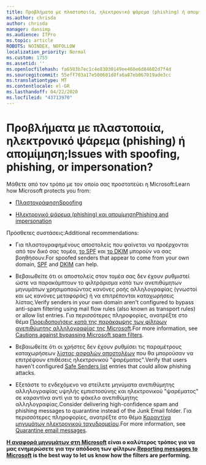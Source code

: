 ```yaml
---
title: Προβλήματα με πλαστοποιία, ηλεκτρονικό ψάρεμα (phishing) ή απομίμηση;
ms.author: chrisda
author: chrisda
manager: dansimp
ms.audience: ITPro
ms.topic: article
ROBOTS: NOINDEX, NOFOLLOW
localization_priority: Normal
ms.custom: 1755
ms.assetid: ''
ms.openlocfilehash: fa6503b7ec1c4e83030149ee460e6d84602d7f4d
ms.sourcegitcommit: 55eff703a17e500681d8fa6a87eb067019ade3cc
ms.translationtype: MT
ms.contentlocale: el-GR
ms.lasthandoff: 04/22/2020
ms.locfileid: "43713970"
---
```

# <a name="issues-with-spoofing-phishing-or-impersonation"></a><span data-ttu-id="b7ee2-102">Προβλήματα με πλαστοποιία, ηλεκτρονικό ψάρεμα (phishing) ή απομίμηση;</span><span class="sxs-lookup"><span data-stu-id="b7ee2-102">Issues with spoofing, phishing, or impersonation?</span></span>

<span data-ttu-id="b7ee2-103">Μάθετε από τον τρόπο με τον οποίο σας προστατεύει η Microsoft:</span><span class="sxs-lookup"><span data-stu-id="b7ee2-103">Learn how Microsoft protects you from:</span></span>

- [<span data-ttu-id="b7ee2-104">Πλαστογράφηση</span><span class="sxs-lookup"><span data-stu-id="b7ee2-104">Spoofing</span></span>](https://docs.microsoft.com/office365/securitycompliance/anti-spoofing-protection)

- [<span data-ttu-id="b7ee2-105">Ηλεκτρονικό ψάρεμα (phishing) και απομίμηση</span><span class="sxs-lookup"><span data-stu-id="b7ee2-105">Phishing and impersonation</span></span>](https://docs.microsoft.com/office365/securitycompliance/atp-anti-phishing)

<span data-ttu-id="b7ee2-106">Πρόσθετες συστάσεις:</span><span class="sxs-lookup"><span data-stu-id="b7ee2-106">Additional recommendations:</span></span>

- <span data-ttu-id="b7ee2-107">Για πλαστογραφημένους αποστολείς που φαίνεται να προέρχονται από τον δικό σας τομέα, [το SPF](https://docs.microsoft.com/office365/securitycompliance/set-up-spf-in-office-365-to-help-prevent-spoofing) και [το DKIM](https://docs.microsoft.com/office365/securitycompliance/use-dkim-to-validate-outbound-email) μπορούν να σας βοηθήσουν.</span><span class="sxs-lookup"><span data-stu-id="b7ee2-107">For spoofed senders that appear to come from your own domain, [SPF](https://docs.microsoft.com/office365/securitycompliance/set-up-spf-in-office-365-to-help-prevent-spoofing) and [DKIM](https://docs.microsoft.com/office365/securitycompliance/use-dkim-to-validate-outbound-email) can help.</span></span>

- <span data-ttu-id="b7ee2-108">Βεβαιωθείτε ότι οι αποστολείς στον τομέα σας δεν έχουν ρυθμιστεί ώστε να παρακάμπτουν το φιλτράρισμα κατά των ανεπιθύμητων μηνυμάτων χρησιμοποιώντας κανόνες ροής αλληλογραφίας (γνωστοί και ως κανόνες μεταφοράς) ή να επιτρέπονται καταχωρήσεις λίστας.</span><span class="sxs-lookup"><span data-stu-id="b7ee2-108">Verify senders in your own domain aren't configured to bypass anti-spam filtering using mail flow rules (also known as transport rules) or allow list entries.</span></span> <span data-ttu-id="b7ee2-109">Για περισσότερες πληροφορίες, ανατρέξτε στο θέμα [Προειδοποιήσεις κατά της παράκαμψης των φίλτρων ανεπιθύμητης αλληλογραφίας της Microsoft](https://docs.microsoft.com/exchange/troubleshoot/antispam/cautions-against-bypassing-spam-filters).</span><span class="sxs-lookup"><span data-stu-id="b7ee2-109">For more information, see [Cautions against bypassing Microsoft spam filters](https://docs.microsoft.com/exchange/troubleshoot/antispam/cautions-against-bypassing-spam-filters).</span></span>

- <span data-ttu-id="b7ee2-110">Βεβαιωθείτε ότι οι χρήστες δεν έχουν ρυθμίσει τις παραμέτρους καταχωρήσεων [λίστας ασφαλών αποστολέων](https://support.office.com/article/BE1BAEA0-BEAB-4A30-B968-9004332336CE) που θα μπορούσαν να επιτρέψουν επιθέσεις ηλεκτρονικού "ψαρέματος".</span><span class="sxs-lookup"><span data-stu-id="b7ee2-110">Verify that users haven't configured [Safe Senders list](https://support.office.com/article/BE1BAEA0-BEAB-4A30-B968-9004332336CE) entries that could allow phishing attacks.</span></span>

- <span data-ttu-id="b7ee2-111">Εξετάστε το ενδεχόμενο να στείλετε μηνύματα ανεπιθύμητης αλληλογραφίας υψηλής εμπιστοσύνης και ηλεκτρονικού "ψαρέματος" σε καραντίνα αντί για το φάκελο ανεπιθύμητης αλληλογραφίας.</span><span class="sxs-lookup"><span data-stu-id="b7ee2-111">Consider delivering high-confidence spam and phishing messages to quarantine instead of the Junk Email folder.</span></span> <span data-ttu-id="b7ee2-112">Για περισσότερες πληροφορίες, ανατρέξτε στο θέμα [Καραντίνα μηνυμάτων ηλεκτρονικού ταχυδρομείου](https://docs.microsoft.com/office365/securitycompliance/quarantine-email-messages).</span><span class="sxs-lookup"><span data-stu-id="b7ee2-112">For more information, see [Quarantine email messages](https://docs.microsoft.com/office365/securitycompliance/quarantine-email-messages).</span></span>

<span data-ttu-id="b7ee2-113">**[Η αναφορά μηνυμάτων στη Microsoft](https://support.office.com/article/b5caa9f1-cdf3-4443-af8c-ff724ea719d2) είναι ο καλύτερος τρόπος για να μας ενημερώσετε για την απόδοση των φίλτρων.**</span><span class="sxs-lookup"><span data-stu-id="b7ee2-113">**[Reporting messages to Microsoft](https://support.office.com/article/b5caa9f1-cdf3-4443-af8c-ff724ea719d2) is the best way to let us know how the filters are performing.**</span></span>
